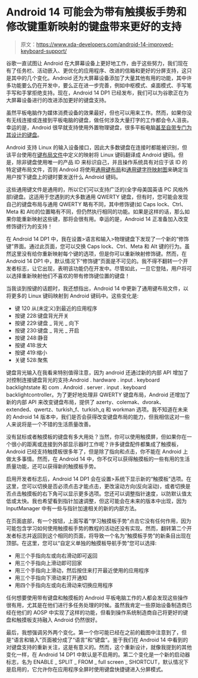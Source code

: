 # Android 14 可能会为带有触摸板手势和修改键重新映射的键盘带来更好的支持

> 原文：<https://www.xda-developers.com/android-14-improved-keyboard-support/>

谷歌一直试图让 Android 在大屏幕设备上更好地工作，由于这些努力，我们现在有了任务栏、活动嵌入、更优化的应用程序、改进的信箱和更好的分屏支持，这只是其中的几个变化。Android 还为大屏幕设备添加了大量其他有用的功能，其中许多功能要么仍在开发中，要么正在进一步完善，例如中枢模式、桌面模式、手写笔手写和手掌拒绝支持。现在，Android 14 DP1 已经发布，我们可以为谷歌正在为大屏幕设备进行的改进添加更好的键盘支持。

虽然平板电脑作为媒体消费设备的效果最好，但也可以用来工作。然而，如果你没有无线连接或连接到平板电脑的键盘，做任何涉及大量打字的工作都会令人沮丧。幸运的是，Android 很早就支持使用外置物理键盘，很多平板电脑[甚至自带专门为其设计的键盘](https://www.xda-developers.com/oneplus-pad-release/)。

Android 支持 Linux 的输入设备接口，因此大多数键盘在连接时都能被识别，但该平台使用在[键布局文件](https://source.android.com/docs/core/interaction/input/key-layout-files)中定义的映射将 Linux 键码翻译成 Android 键码。但是，除非键盘使用唯一的产品 ID 来标识自己，并且操作系统具有对应于该 ID 的特定键布局文件，否则 Android 将使用[通用键布局](https://cs.android.com/android/platform/superproject/+/master:frameworks/base/data/keyboards/Generic.kl?q=generic.kl&start=1)和[通用键字符映射图](https://cs.android.com/android/platform/superproject/+/master:frameworks/base/data/keyboards/Generic.kcm)来确定当用户按下键盘上的键时要发送什么 Android 键码。

这些通用键文件是通用的，所以它们可以支持广泛的(全字母美国英语 PC 风格外部)键盘。这适用于您遇到的大多数通用 QWERTY 键盘，但有时，您可能会发现自己的键盘布局与通用 QWERTY 略有不同，其中修饰键(如 Caps lock、Ctrl、Meta 和 Alt)的位置略有不同，但仍然执行相同的功能。如果是这样的话，那么如果你能重新映射这些键，那将会很有用。幸运的是，Android 14 正准备加入改变修饰键行为的支持！

在 Android 14 DP1 中，我在设置>语言和输入>物理键盘下发现了一个新的“修饰键”界面。通过此页面，您可以交换 Caps lock、Ctrl、Meta 和 Alt 键的行为。虽然这里没有给你重新映射每个键的选项，但是你可以重新映射修饰键。然而，在 Android 14 DP1 中，默认情况下“修饰键”页面是不可见的。我不得不翻转一个开发者标志，让它出现，表明该功能仍在开发中。尽管如此，一旦它登陆，用户将可以选择重新映射他们不喜欢的带有修饰键位置的键盘！

当我谈到按键的话题时，我还想指出，Android 14 中更新了通用键布局文件，以将更多的 Linux 键码映射到 Android 键码中。这些变化是:

*   键 120 从(未定义)到最近的应用程序
*   按键 228:键盘背光开关
*   按键 229:键盘 _ 背光 _ 向下
*   按键 230:键盘 _ 背光 _ 开启
*   按键 248:静音
*   按键 418:放大
*   按键 419:缩小
*   关键 528:聚焦

键盘背光输入在我看来特别值得注意，因为 android 还通过新的内部 API 增加了对控制连接键盘背光的支持:Android . hardware . input . keyboard backlightstate 和 com . Android . server . input . keyboard backlightcontroller。为了更好地处理非 QWERTY 键盘布局，Android 还增加了新的内部 API 来改变键盘布局，提供了 azerty、colemak、dvorak、extended、qwertz、turkish_f、turkish_q 和 workman 选项。我不知道在未来的 Android 14 版本中，我们是否会获得改变键盘布局的能力，但我相信这对一些人来说将是一个不错的生活质量改善。

没有鼠标或者触摸板的键盘有多大用处？当然，你可以使用触摸屏，但如果你在一个很小的距离或连接到外部显示器时工作呢？许多键盘配件都集成了触摸板，Android 已经支持触摸板很多年了，但是除了指向和点击，你不能在 Android 上做太多事情。然而，在 Android 14 中，你不仅可以获得触摸板的一些有用的生活质量功能，还可以获得新的触摸板手势。

启用开发者标志后，Android 14 DP1 会在设置>系统下显示新的“触摸板”选项。在这里，您可以切换是否必须点击才能点击，更改滚动方向(反向滚动)，或者切换是否点击触摸板的右下角可以显示更多选项。您还可以调整指针速度，以防默认值太低或太快。我也希望看到指针加速调整，但这可能会在未来的版本中出现，因为 InputManager 中有一些与指针加速相关的新的内部方法。

在页面底部，有一个按钮，上面写着“学习触摸板手势”点击它没有任何作用，因为可能包含学习如何使用触摸板手势的教程的活动还没有实现。然而，翻转第二个开发者标志并返回到这个相同的页面，将导致一个名为“触摸板手势”的新条目出现在顶部。在这里，您可以“自定义单独的触摸板导航手势”您可以选择:

*   用三个手指向左或向右滑动即可返回
*   用三个手指向上滑动即可回家
*   用三个手指向上滑动，然后按住来打开最近使用的应用程序
*   用三个手指向下滑动来打开通知
*   用四个手指向左或向右滑动来切换应用程序

任何想要使用带有键盘和触摸板的 Android 平板电脑工作的人都会发现这些操作很有用，尤其是在他们进行多任务处理的时候。虽然我肯定一些原始设备制造商已经在他们的 AOSP 中实现了这样的功能，但看到操作系统制造商自己将更好的键盘和触摸板支持融入 Android 仍然很好。

最后，我想强调另外两个变化。第一个你可能已经在之前的截图中注意到了，但是“语言和输入”页面被分成了“语言”和“键盘”。鉴于我们在 Android 14 中看到的对键盘支持的重新关注，这是有意义的。然而，这个重新设计，就像我提到的其他变化一样，在 Android 14 DP1 中默认是不启用的。第二个变化是一个新的启动器标志，名为 ENABLE _ SPLIT _ FROM _ full screen _ SHORTCUT，默认情况下是启用的，它允许你在应用程序全屏时使用键盘快捷键进入分屏模式。